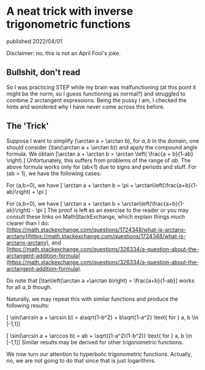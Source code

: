 <head>
<script type="text/javascript" id="MathJax-script" async
  src="https://cdn.jsdelivr.net/npm/mathjax@3/es5/tex-mml-chtml.js">
</script>
</head>

# A neat trick with inverse trigonometric functions
published 2022/04/01

Disclaimer: no, this is not an April Fool's joke.

## Bullshit, don't read

So I was practicing STEP while my brain was malfunctioning (at this point it might be the norm, so I guess functioning as normal?) and struggled to combine 2 arctangent expressions. Being the pussy I am, I checked the hints and wondered why I have never come across this before.

## The 'Trick'
Suppose I want to simplify \(\arctan a + \arctan b\), for $a, b$ in the domain, one should consider \(\tan(\arctan a + \arctan b)\) and apply the compound angle formula. We obtain
\[\arctan a + \arctan b = \arctan \left( \frac{a + b}{1-ab} \right).\]
Unfortunately, this suffers from problems of the range of $ab$. The above formula works only for \(ab<1\) due to signs and periods and stuff. For \(ab > 1\), we have the following cases:

For \(a,b>0\), we have 
\[ \arctan a + \arctan b = \pi + \arctan\left(\frac{a+b}{1-ab}\right) + \pi \]

For \(a,b<0\), we have
\[ \arctan a + \arctan b = \arctan\left(\frac{a+b}{1-ab}\right) - \pi \]
The proof is left as an exercise to the reader or you may consult these links on MathStackExchange, which explain things much clearer than I do: [https://math.stackexchange.com/questions/1724348/what-is-arctanx-arctany](https://math.stackexchange.com/questions/1724348/what-is-arctanx-arctany), and [https://math.stackexchange.com/questions/326334/a-question-about-the-arctangent-addition-formula](https://math.stackexchange.com/questions/326334/a-question-about-the-arctangent-addition-formula).

Do note that 
\[\tan\left(\arctan a +\arctan b\right) = \frac{a+b}{1-ab}\]
works for all $a, b$ though.

Naturally, we may repeat this with similar functions and produce the following results:

\[ \sin(\arcsin a + \arcsin b) = a\sqrt{1-b^2} + b\sqrt{1-a^2} \text{ for } a, b \in [-1,1]\]

\[ \sin(\arcsin a + \arccos b) = ab + \sqrt{(1-a^2)(1-b^2)} \text{ for } a, b \in [-1,1]\]
Similar results may be derived for other trigonometric functions.

We now turn our attention to hyperbolic trigonometric functions. Actually, no, we are not going to do that since that is just logarithms.
